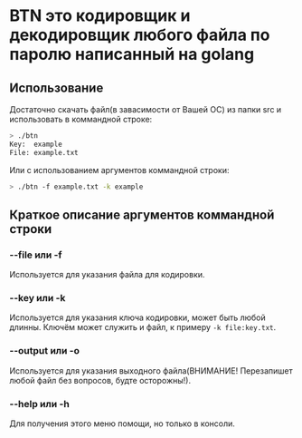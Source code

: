 # BTN это кодировщик и декодировщик любого файла по паролю написанный на golang

## Использование
Достаточно скачать файл(в завасимости от Вашей ОС) из папки src и использовать в коммандной строке:

```bash
> ./btn
Key:  example
File: example.txt
```
Или с использованием аргументов коммандной строки:
```bash
> ./btn -f example.txt -k example
```

## Краткое описание аргументов коммандной строки
### --file или -f
Используется для указания файла для кодировки.
### --key или -k 
Используется для указания ключа кодировки, может быть любой длинны. Ключём может служить и файл, к примеру `-k file:key.txt`.
### --output или -o
Используется для указания выходного файла(ВНИМАНИЕ! Перезапишет любой файл без вопросов, будте осторожны!).
### --help или -h
Для получения этого меню помощи, но только в консоли.
